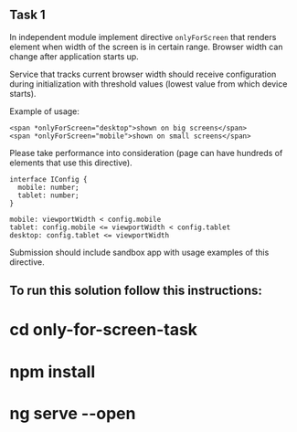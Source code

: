 ## Task 1

In independent module implement directive `onlyForScreen` that renders element when width of the screen is in certain range. Browser width can change after application starts up.

Service that tracks current browser width should receive configuration during initialization with threshold values (lowest value from which device starts).

Example of usage:
```
<span *onlyForScreen="desktop">shown on big screens</span>
<span *onlyForScreen="mobile">shown on small screens</span>
```

Please take performance into consideration (page can have hundreds of elements that use this directive).

```
interface IConfig {
  mobile: number;
  tablet: number;
}

mobile: viewportWidth < config.mobile
tablet: config.mobile <= viewportWidth < config.tablet
desktop: config.tablet <= viewportWidth
```

Submission should include sandbox app with usage examples of this directive.

## To run this solution follow this instructions:

# cd only-for-screen-task
# npm install 
# ng serve --open

